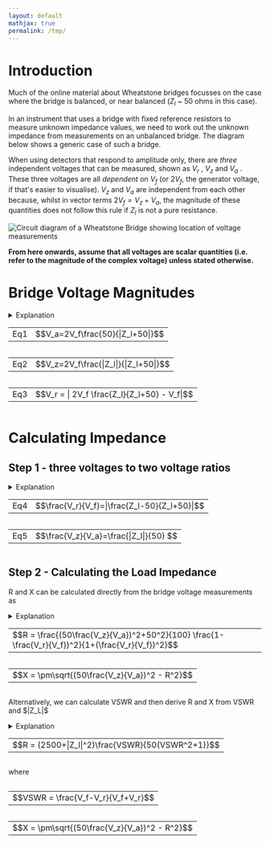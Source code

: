 ```yaml
---
layout: default
mathjax: true
permalink: /tmp/
---
```

# Introduction
Much of the online material about Wheatstone bridges focusses on the case where the bridge is balanced, or near balanced ($Z_l$ ~ 50 ohms in this case). 

In an instrument that uses a bridge with fixed reference resistors to measure unknown impedance values, we need to work out the unknown impedance from measurements on an unbalanced bridge. The diagram below shows a generic case of such a bridge. 

When using detectors that respond to amplitude only, there are *three* independent voltages that can be measured, shown as $V_r$ , $V_z$  and $V_a$ . 
These three voltages are all *dependent* on $V_f$ (or $2V_f$, the generator voltage, if that's easier to visualise). 
$V_z$ and $V_a$ are independent from each other because, whilst in vector terms $2V_f = V_z + V_a$, the 
magnitude of these quantities does not follow this rule if $Z_l$ is not a pure resistance. 

![Circuit diagram of a Wheatstone Bridge showing location of voltage measurements](https://g1ojs.github.io/G1OJS-MR300-SARK100-Firmware/assets/img/Generic%20Wheatstone%20Bridge.png)

**From here onwards, assume that all voltages are scalar quantities (i.e. refer to the magnitude of the complex voltage) unless stated otherwise.**

# Bridge Voltage Magnitudes
<details>
<summary>Explanation</summary>
<p>We can calculate the expected magnitude of these voltages as follows.</p>
<p>$V_a$ and $V_z$ are voltages across the two impedances of a simple potential divider, albeit with one of the impedances potentially complex.</p>
<p>If, for example, $2V_f$ is 1.0, the magnitude of the current flowing through the load and upper resistor 
will be $\frac{1}{|Z_l+50|}$ </p>

<p>Multiplying this by 50 for the upper resistor and 
and $|Z_L|$ for the unknown load gives the magnitude of the voltages 
relative to $2V_f$ . Hence, </p>
<div style='float:left'>
  <table class='equation'><tr><td>$$V_a=2V_f\frac{50}{|Z_l+50|}$$</td></tr></table class='equation'>
</div>
<div  style='clear:both'></div>

<p>and</p> 

<div style='float:left'>
  <table class='equation'><tr><td>$$V_z=2V_f\frac{|Z_l|}{|Z_l+50|}$$</td></tr></table class='equation'>
</div>
<div  style='clear:both'></div>

<p>To get at $V_r$ we simply note that in *vector* terms, $V_r = V_f - V_z$ , and the magnitude $V_r$ is then $|V_f - V_z|$ .</p>

<p>On the left of the bridge we have $V_f$, and on the right we use potential divider maths again to get the midpoint voltage.</p> 
<p>Then, with complex-valued calculations inside the |mod| bars, we have</p>

<div style='float:left'>
  <table class='equation'><tr><td>$$V_r = | 2V_f \frac{Z_l}{Z_l+50} - V_f|$$</td></tr></table class='equation'>
</div>
<div  style='clear:both'></div>

<p>so our three equations are:</p>
</details>
<div style='float:left'>
  <table class='equation'><tr><td>Eq1</td><td>$$V_a=2V_f\frac{50}{|Z_l+50|}$$</td></tr></table class='equation'>
</div>
<div  style='float:left'>
  <table class='equation'><tr><td>Eq2</td> <td>$$V_z=2V_f\frac{|Z_l|}{|Z_l+50|}$$</td></tr></table class='equation'>
</div>
<div  style='float:left'>
  <table class='equation'><tr><td>Eq3</td><td>$$V_r = | 2V_f \frac{Z_l}{Z_l+50} - V_f|$$</td></tr></table class='equation'>
</div>
<div  style='clear:both'></div>

# Calculating Impedance
## Step 1 - three voltages to two voltage ratios
<details>
<summary>Explanation</summary>
<p>Looking at equations 1 and 2, we can see that they have the same denominator, and both share the multiplier $2V_f$ , so dividing one equation by the other will get rid of these quantities and leave us with $\frac{V_z}{V_a}=\frac{|Z_l|}{50}$ which gives us the magnitude of the unknown impedance. </p>

<p>To get the complex impedance, we need an equation that contains it directly rather than inside |mod| bars. If we look again at the equation for $V_r$ above, we can rearrange to get a single fraction as follows:</p>

<div style='float:left'>
  <table class='equation'><tr><td>$$\frac{V_r}{V_f} = | 2 \frac{Z_l}{Z_l+50} - 1 | = | \frac{2Z_l - (Z_l+50)}{Z_l+50}| = |\frac{Z_l-50}{Z_l+50}| $$</td></tr></table class='equation'>
</div>
<div  style='clear:both'></div>

<p>So we have:</p>

</details>

<div style='float:left'>
  <table class='equation'><tr><td>Eq4</td><td>$$\frac{V_r}{V_f}=|\frac{Z_l-50}{Z_l+50}|$$</td></tr></table class='equation'>
</div>
<div style='float:left'>
  <table class='equation'><tr><td>Eq5</td><td>$$\frac{V_z}{V_a}=\frac{|Z_l|}{50} $$</td></tr></table class='equation'>
</div>
<div  style='clear:both'></div>


## Step 2 - Calculating the Load Impedance 
R and X can be calculated directly from the bridge voltage measurements as 
<details>
<summary>Explanation</summary>
   
<p>The RHS of Eq4 with $Z_l = R+jX$ is </p>

<div style='float:left'>
  <table class='equation'><tr><td>$$|\frac{R-50+jX}{R+50+jX}|$$</td></tr></table class='equation'>
</div>
<div  style='clear:both'></div>

<p>Squaring the modulus $|a+jb|$ gives $a^2+b^2$, so squaring top and bottom of the equation above gives</p>

<div style='float:left'>
  <table class='equation'><tr><td>Eq6</td><td>$$\frac{(R-50)^2+X^2}{(R+50)^2+X^2}=\frac{R^2-100R+2500+X^2}{R^2+100R+2500+X^2}$$</td></tr></table class='equation'>
</div>
<div  style='clear:both'></div>

<p>But $R^2+X^2 = |Z_l|^2$ so </p>

<div style='float:left'>
  <table class='equation'><tr><td>Eq7</td><td>$$\frac{(R-50)^2+X^2}{(R+50)^2+X^2}=\frac{|Z_l|^2-100R+2500}{|Z_l|^2+100R+2500}$$</td></tr></table class='equation'>
</div>
<div  style='clear:both'></div>


<p>Which can be solved to give</p>

<div style='float:left'>
  <table class='equation'><tr><td>$$R = \frac{|Z_l|^2+50^2}{100}\frac{1-(\frac{V_r}{V_f})^2}{1+(\frac{V_r}{V_f})^2}$$</td></tr></table class='equation'>
</div>
<div  style='clear:both'></div>

<p>Now that we know $R$ as well as $|Z_l|$, we can use $X=\sqrt(|Z_l|^2-R^2)$ to get the complex impedance and VSWR.</p>

<p>We can rewrite these equations to use the bridge voltages directly:</p>

</details>

<div style='float:left'>
  <table class='equation'><tr><td>$$R = \frac{(50\frac{V_z}{V_a})^2+50^2}{100}  \frac{1-\frac{V_r}{V_f})^2}{1+(\frac{V_r}{V_f})^2}$$</td></tr></table class='equation'>
</div>
<div style='float:left'>
  <table class='equation'><tr><td>$$X = \pm\sqrt{(50\frac{V_z}{V_a})^2 - R^2}$$</td></tr></table class='equation'>
</div>
<div  style='clear:both'></div>

<p>Alternatively, we can calculate VSWR and then derive R and X from VSWR and $|Z_L|$ </p>

<details>
<summary>Explanation</summary>
<p>Note that the RHS of Eq4 is the magnitude of the reflection coefficient, or $\rho$ </p>

<p>So Eq7 from the explanation above (expand it if it's closed) is </p>
<div style='float:left'>
  <table class='equation'><tr><td>$$\frac{(R-50)^2+X^2}{(R+50)^2+X^2}=\frac{|Z_l|^2-100R+2500}{|Z_l|^2+100R+2500}=\rho^2$$</td></tr></table class='equation'>
</div>
<div  style='clear:both'></div>

<p>$\rho$ is related to VSWR by $\rho=\frac{VSWR-1}{VSWR+1}$ so $\rho^2$ is 
   
<div style='float:left'>
  <table class='equation'><tr><td>$$\frac{(VSWR^2+1)-2VSWR}{(VSWR^2+1)+2VSWR} = \frac{(R-50)^2+X^2}{(R+50)^2+X^2}=\frac{|Z_l|^2-100R+2500}{|Z_l|^2+100R+2500}$$</td></tr></table class='equation'>
</div>
<div  style='clear:both'></div>

<p>Which can be rearranged to give</p>

<div style='float:left'>
  <table class='equation'><tr><td>$$R = (2500+|Z_l|^2)\frac{VSWR}{50(VSWR^2+1)}$$</td></tr></table class='equation'>
</div>
<div  style='clear:both'></div>

<p>VSWR is given by $\frac{1+\rho}{1-\rho}$ which can be combined with Eq4 to give</p>

<div style='float:left'>
  <table class='equation'><tr><td>$$VSWR = \frac{V_f-V_r}{V_f+V_r}$$</td></tr></table class='equation'>
</div>
<div  style='clear:both'></div>

<p>So, with an interim step of calculating VSWR, we have:</p>

</details>

<div style='float:left'>
  <table class='equation'><tr><td>$$R = (2500+|Z_l|^2)\frac{VSWR}{50(VSWR^2+1)}$$</td></tr></table class='equation'>
</div>
<div  style='clear:both'></div>

where 

<div style='float:left'>
  <table class='equation'><tr><td>$$VSWR = \frac{V_f-V_r}{V_f+V_r}$$</td></tr></table class='equation'>
</div>
<div style='float:left'>
  <table class='equation'><tr><td>$$X = \pm\sqrt{(50\frac{V_z}{V_a})^2 - R^2}$$</td></tr></table class='equation'>
</div>

<div  style='clear:both'></div>

